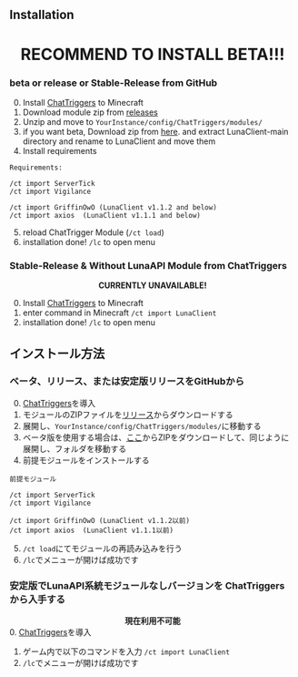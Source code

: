 ## Installation
<h1><center> RECOMMEND TO INSTALL BETA!!! </center></h1>

### beta or release or Stable-Release from GitHub
0. Install [ChatTriggers](https://www.chattriggers.com/) to Minecraft
1. Download module zip from [releases](https://github.com/luna724/LunaClient/releases)
2. Unzip and move to `YourInstance/config/ChatTriggers/modules/`
3. if you want beta, Download zip from [here](https://github.com/luna724/LunaClient/archive/refs/heads/main.zip). and extract LunaClient-main directory and rename to LunaClient and move them
4. Install requirements
```plaintext
Requirements:

/ct import ServerTick 
/ct import Vigilance

/ct import GriffinOwO (LunaClient v1.1.2 and below)
/ct import axios  (LunaClient v1.1.1 and below)
```
5. reload ChatTrigger Module (`/ct load`)
6. installation done! `/lc` to open menu


### Stable-Release & Without LunaAPI Module from ChatTriggers
<strong><center> CURRENTLY UNAVAILABLE! </center></strong>

0. Install [ChatTriggers](https://www.chattriggers.com/) to Minecraft
1. enter command in Minecraft `/ct import LunaClient`
2. installation done! `/lc` to open menu


## インストール方法
### ベータ、リリース、または安定版リリースをGitHubから
0. [ChatTriggers](https://www.chattriggers.com/)を導入
1. モジュールのZIPファイルを[リリース](https://github.com/luna724/LunaClient/releases)からダウンロードする
2. 展開し、`YourInstance/config/ChatTriggers/modules/`に移動する
3. ベータ版を使用する場合は、[ここ](https://github.com/luna724/LunaClient/archive/refs/heads/main.zip)からZIPをダウンロードして、同じように展開し、フォルダを移動する
4. 前提モジュールをインストールする
```plaintext
前提モジュール

/ct import ServerTick 
/ct import Vigilance

/ct import GriffinOwO (LunaClient v1.1.2以前)
/ct import axios  (LunaClient v1.1.1以前)
```
5. `/ct load`にてモジュールの再読み込みを行う
6. `/lc`でメニューが開けば成功です


### 安定版でLunaAPI系統モジュールなしバージョンを ChatTriggers から入手する
<strong><center> 現在利用不可能 </center></strong>
0. [ChatTriggers](https://www.chattriggers.com/)を導入
1. ゲーム内で以下のコマンドを入力 `/ct import LunaClient`
2. `/lc`でメニューが開けば成功です
